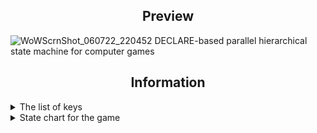 ## <div align="center">Preview</div>
![WoWScrnShot_060722_220452](https://user-images.githubusercontent.com/63366848/173457967-c6d744a4-93a5-4da9-8772-692cb3a83a86.jpg)
DECLARE-based parallel hierarchical state machine
for computer games
## <div align="center">Information</div>

<details><summary>The list of keys</summary>
  
<p>
  
Key|Function
--|:--:|
W|forward move
S|backward move
A|left move
D|right move
Shift|upward move
Space|downward move
Return|select the target
Escape|show menus
UP|upward move
DOWN|downward move
F1|Resetting the world
F2|Resetting the camera
G|Toggle gravity
Q|Lock object
L|Unlock object
PRIOR|Show console
NEXT|Hide console
B|Use broadphase
  
</p>
  
</details>

<details><summary>State chart for the game</summary>
  
<p>
  
</p>
  
</details>
